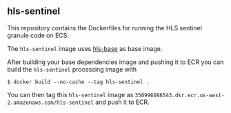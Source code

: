 ## hls-sentinel
This repository contains the Dockerfiles for running the HLS sentinel granule code on ECS.

The `hls-sentinel` image uses [hls-base](https://github.com/NASA-IMPACT/hls-base/) as base image.

After building your base dependencies image and pushing it to ECR you can build the `hls-sentinel` processing image with

```shell
$ docker build --no-cache --tag hls-sentinel .
```
You can then tag this `hls-sentinel` image as `350996086543.dkr.ecr.us-west-2.amazonaws.com/hls-sentinel` and push it to ECR.

